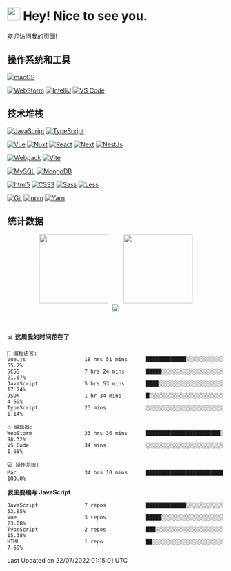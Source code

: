 # <img src="https://emojis.slackmojis.com/emojis/images/1531849430/4246/blob-sunglasses.gif?1531849430" width="30"/> Hey! Nice to see you.

欢迎访问我的页面!

## 操作系统和工具
[![macOS](https://img.shields.io/badge/macOS-Monterey-000000?style=flat-square&logo=apple)](https://www.apple.com/macos/monterey/)

[![WebStorm](https://img.shields.io/badge/IDE-WebStorm-000000?style=flat-square&logo=WebStorm)](https://www.jetbrains.com/webstorm/)
[![IntelliJ](https://img.shields.io/badge/IDE-IntelliJ-000000?style=flat-square&logo=IntelliJIDEA)](https://www.jetbrains.com/webstorm/)
[![VS Code](https://img.shields.io/badge/IDE-VSCode-007ACC?style=flat-square&logo=Visual-studio-code)](https://code.visualstudio.com/)

## 技术堆栈
[![JavaScript](https://img.shields.io/badge/-JavaScript-F7DF1E?style=flat-square&logo=javascript&logoColor=000000&labelColor=%23F7DF1C&color=%23FFCE5A)](https://www.javascript.com/)
[![TypeScript](https://img.shields.io/badge/-TypeScript-3178C6?style=flat-square&logo=typescript&logoColor=ffffff)](https://www.typescriptlang.org/)

[![Vue](https://img.shields.io/badge/-Vue-4FC08D?style=flat-square&logo=vue.js&logoColor=ffffff)](https://vuejs.org/)
[![Nuxt](https://img.shields.io/badge/-Nuxt-00DC82?style=flat-square&logo=nuxt.js&logoColor=ffffff)](https://nuxtjs.org/)
[![React](https://img.shields.io/badge/-React-61DAFB?style=flat-square&logo=react&logoColor=ffffff)](https://reactjs.org/)
[![Next](https://img.shields.io/badge/-Next-000000?style=flat-square&logo=next.js&logoColor=ffffff)](https://nextjs.org/)
[![NestJs](https://img.shields.io/badge/-NestJs-E0234E?style=flat-square&logo=nestjs&logoColor=ffffff)](https://nestjs.com/)

[![Webpack](https://img.shields.io/badge/-Webpack-8DD6F9?style=flat-square&logo=webpack&logoColor=ffffff)](https://webpack.js.org/)
[![Vite](https://img.shields.io/badge/-Vite-646CFF?style=flat-square&logo=Vite&logoColor=ffffff)](https://vitejs.dev/)

[![MySQL](https://img.shields.io/badge/-MySQL-4479A1?style=flat-square&logo=MySQL&logoColor=ffffff)](https://www.mysql.com/)
[![MongoDB](https://img.shields.io/badge/-MongoDB-47A248?style=flat-square&logo=MongoDB&logoColor=ffffff)](https://www.mongodb.com/)

[![html5](https://img.shields.io/badge/-HTML5-E34F26?style=flat-square&logo=html5&logoColor=ffffff)](https://www.w3schools.com/html/)
[![CSS3](https://img.shields.io/badge/-CSS3-1572B6?style=flat-square&logo=CSS3&logoColor=ffffff)](https://www.w3schools.com/css/)
[![Sass](https://img.shields.io/badge/-Sass-CC6699?style=flat-square&logo=sass&logoColor=ffffff)](https://sass-lang.com/)
[![Less](https://img.shields.io/badge/-Less-1D365D?style=flat-square&logo=Less&logoColor=ffffff)](https://less.bootcss.com/)

[![Git](https://img.shields.io/badge/-Git-%23F05032?style=flat-square&logo=git&logoColor=%23ffffff)](https://git-scm.com/)
[![npm](https://img.shields.io/badge/-NPM-CB3837?style=flat-square&logo=npm&logoColor=ffffff)](http://npmjs.com/)
[![Yarn](https://img.shields.io/badge/-Yarn-2C8EBB?style=flat-square&logo=Yarn&logoColor=ffffff)](https://yarnpkg.com/)


## 统计数据

<!--
<p align="center">
   <img src="https://readme-typing-svg.herokuapp.com?size=21&color=28696B&center=true&lines=%E5%A5%BD%E8%AE%B0%E6%80%A7%E5%A6%82%E7%83%82%E7%AC%94%E5%A4%B4" alt="好记性不如烂笔头">
</p>
-->



<div align="center">
<span>  </span>
<img height="160px" src="https://github-readme-stats.vercel.app/api?username=sunpm&count_private=true&show_icons=true&theme=gruvbox" />
  <span>  </span>
  <img height="160px" src="https://github-readme-stats.vercel.app/api/top-langs/?username=sunpm&layout=compact&theme=gruvbox" />
<span>  </span>
</div>


<div align="center">
    <img  src="https://github-readme-streak-stats.herokuapp.com/?user=sunpm&theme=gruvbox" />
</div>


<br>
<br>

<!--START_SECTION:waka-->
📊 **这周我的时间花在了** 

```text
💬 编程语言: 
Vue.js                   18 hrs 51 mins      █████████████░░░░░░░░░░░░   55.2% 
SCSS                     7 hrs 24 mins       █████░░░░░░░░░░░░░░░░░░░░   21.67% 
JavaScript               5 hrs 53 mins       ████░░░░░░░░░░░░░░░░░░░░░   17.24% 
JSON                     1 hr 34 mins        █░░░░░░░░░░░░░░░░░░░░░░░░   4.59% 
TypeScript               23 mins             ░░░░░░░░░░░░░░░░░░░░░░░░░   1.14%

🔥 编辑器: 
WebStorm                 33 hrs 36 mins      ████████████████████████░   98.32% 
VS Code                  34 mins             ░░░░░░░░░░░░░░░░░░░░░░░░░   1.68%

💻 操作系统: 
Mac                      34 hrs 10 mins      █████████████████████████   100.0%

```

**我主要编写 JavaScript** 

```text
JavaScript               7 repos             █████████████░░░░░░░░░░░░   53.85% 
Vue                      3 repos             █████░░░░░░░░░░░░░░░░░░░░   23.08% 
TypeScript               2 repos             ███░░░░░░░░░░░░░░░░░░░░░░   15.38% 
HTML                     1 repo              ██░░░░░░░░░░░░░░░░░░░░░░░   7.69%

```



 Last Updated on 22/07/2022 01:15:01 UTC
<!--END_SECTION:waka-->



[//]: # (<h3>这是我吃饭的家伙</h3>)

[//]: # (<p align="center">)

[//]: # (  <img alt="React" src="https://img.shields.io/badge/-React-61DAFB?style=flat-square&logo=react&logoColor=ffffff" />)

[//]: # (  <img alt="Nest" src="https://img.shields.io/badge/-Nest-000000?style=flat-square&logo=next.js&logoColor=ffffff" />)

[//]: # (  <img alt="Vue" src="https://img.shields.io/badge/-Vue-4FC08D?style=flat-square&logo=vue.js&logoColor=ffffff" />)

[//]: # (  <img alt="Nuxt" src="https://img.shields.io/badge/-Nuxt-00DC82?style=flat-square&logo=nuxt.js&logoColor=ffffff" />)

[//]: # (  <img alt="Webpack" src="https://img.shields.io/badge/-Webpack-8DD6F9?style=flat-square&logo=webpack&logoColor=ffffff" /> )

[//]: # (  <img alt="Vite" src="https://img.shields.io/badge/-Vite-646CFF?style=flat-square&logo=Vite&logoColor=ffffff" /> )

[//]: # (  <img alt="TypeScript" src="https://img.shields.io/badge/-TypeScript-3178C6?style=flat-square&logo=typescript&logoColor=ffffff" />)

[//]: # (  <img alt="git" src="https://img.shields.io/badge/-Git-F05032?style=flat-square&logo=git&logoColor=ffffff" />)

[//]: # (  <img alt="NestJs" src="https://img.shields.io/badge/-NestJs-E0234E?style=flat-square&logo=nestjs&logoColor=ffffff" />)

[//]: # (  <img alt="npm" src="https://img.shields.io/badge/-NPM-CB3837?style=flat-square&logo=npm&logoColor=ffffff" />)

[//]: # (  <img alt="Yarn" src="https://img.shields.io/badge/-Yarn-2C8EBB?style=flat-square&logo=Yarn&logoColor=ffffff" />)

[//]: # (  <img alt="html5" src="https://img.shields.io/badge/-HTML5-E34F26?style=flat-square&logo=html5&logoColor=ffffff" />)

[//]: # (  <img alt="CSS3" src="https://img.shields.io/badge/-CSS3-1572B6?style=flat-square&logo=CSS3&logoColor=ffffff" />)

[//]: # (  <img alt="Sass" src="https://img.shields.io/badge/-Sass-CC6699?style=flat-square&logo=sass&logoColor=ffffff" />)

[//]: # (  <img alt="Less" src="https://img.shields.io/badge/-Less-1D365D?style=flat-square&logo=Less&logoColor=ffffff" />)

[//]: # (  <img alt="MongoDB" src="https://img.shields.io/badge/-MongoDB-13aa52?style=flat-square&logo=mongodb&logoColor=ffffff" />)

[//]: # (  <img alt="Nodejs" src="https://img.shields.io/badge/-Nodejs-339933?style=flat-square&logo=Node.js&logoColor=ffffff" />)

[//]: # (</p>)
